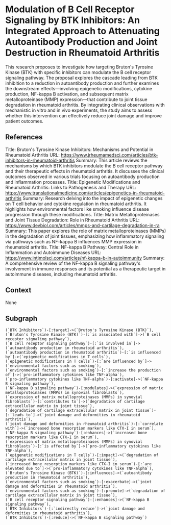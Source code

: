 
# Modulation of B Cell Receptor Signaling by BTK Inhibitors: An Integrated Approach to Attenuating Autoantibody Production and Joint Destruction in Rheumatoid Arthritis

This research proposes to investigate how targeting Bruton's Tyrosine Kinase (BTK) with specific inhibitors can modulate the B cell receptor signaling pathway. The proposal explores the cascade leading from BTK inhibition to a reduction in autoantibody production and further examines the downstream effects—involving epigenetic modifications, cytokine production, NF-kappa B activation, and subsequent matrix metalloproteinase (MMP) expression—that contribute to joint tissue degradation in rheumatoid arthritis. By integrating clinical observations with mechanistic in vitro and in vivo experiments, the study aims to assess whether this intervention can effectively reduce joint damage and improve patient outcomes.

## References
Title: Bruton's Tyrosine Kinase Inhibitors: Mechanisms and Potential in Rheumatoid Arthritis URL: https://www.jrheumamedsci.com/articles/btk-inhibitors-in-rheumatoid-arthritis Summary: This article reviews the mechanisms by which BTK inhibitors modulate the B cell receptor pathway and their therapeutic effects in rheumatoid arthritis. It discusses the clinical outcomes observed in various trials focusing on autoantibody production and inflammation processes.
Title: Epigenetic Modifications and Rheumatoid Arthritis: Links to Pathogenesis and Therapy URL: https://www.translationalmedicine.com/articles/epigenetics-in-rheumatoid-arthritis Summary: Research delving into the impact of epigenetic changes on T cell behavior and cytokine regulation in rheumatoid arthritis. It highlights how environmental factors like smoking influence disease progression through these modifications.
Title: Matrix Metalloproteinases and Joint Tissue Degradation: Role in Rheumatoid Arthritis URL: https://www.devbiol.com/articles/mmps-and-cartilage-degradation-in-ra Summary: This paper explores the role of matrix metalloproteinases (MMPs) in the degradation of joint tissues, emphasizing how inflammatory signaling via pathways such as NF-kappa B influences MMP expression in rheumatoid arthritis.
Title: NF-kappa B Pathway: Central Role in Inflammation and Autoimmune Diseases URL: https://www.intjmolsci.com/articles/nf-kappa-b-in-autoimmunity Summary: A comprehensive review of the NF-kappa B signaling pathway's involvement in immune responses and its potential as a therapeutic target in autoimmune diseases, including rheumatoid arthritis.

## Context
None

## Subgraph
```cypher
(`BTK Inhibitors`)-[:target]->(`Bruton's Tyrosine Kinase (BTK)`),
(`Bruton's Tyrosine Kinase (BTK)`)-[:`is associated with`]->(`B cell receptor signaling pathway`),
(`B cell receptor signaling pathway`)-[:`is involved in`]->(`autoantibody production in rheumatoid arthritis`),
(`autoantibody production in rheumatoid arthritis`)-[:`is influenced by`]->(`epigenetic modifications in T cells`),
(`epigenetic modifications in T cells`)-[:`are influenced by`]->(`environmental factors such as smoking`),
(`environmental factors such as smoking`)-[:`increase the production of`]->(`pro-inflammatory cytokines like TNF-alpha`),
(`pro-inflammatory cytokines like TNF-alpha`)-[:activate]->(`NF-kappa B signaling pathway`),
(`NF-kappa B signaling pathway`)-[:modulates]->(`expression of matrix metalloproteinases (MMPs) in synovial fibroblasts`),
(`expression of matrix metalloproteinases (MMPs) in synovial fibroblasts`)-[:`contributes to`]->(`degradation of cartilage extracellular matrix in joint tissue`),
(`degradation of cartilage extracellular matrix in joint tissue`)-[:`leads to`]->(`joint damage and deformities in rheumatoid arthritis`),
(`joint damage and deformities in rheumatoid arthritis`)-[:`correlate with`]->(`increased bone resorption markers like CTX-I in serum`),
(`NF-kappa B signaling pathway`)-[:enhances]->(`increased bone resorption markers like CTX-I in serum`),
(`expression of matrix metalloproteinases (MMPs) in synovial fibroblasts`)-[:`is affected by`]->(`pro-inflammatory cytokines like TNF-alpha`),
(`epigenetic modifications in T cells`)-[:impact]->(`degradation of cartilage extracellular matrix in joint tissue`),
(`increased bone resorption markers like CTX-I in serum`)-[:`are elevated due to`]->(`pro-inflammatory cytokines like TNF-alpha`),
(`Bruton's Tyrosine Kinase (BTK)`)-[:influences]->(`autoantibody production in rheumatoid arthritis`),
(`environmental factors such as smoking`)-[:exacerbate]->(`joint damage and deformities in rheumatoid arthritis`),
(`environmental factors such as smoking`)-[:promote]->(`degradation of cartilage extracellular matrix in joint tissue`),
(`B cell receptor signaling pathway`)-[:enhances]->(`NF-kappa B signaling pathway`),
(`BTK Inhibitors`)-[:`indirectly reduce`]->(`joint damage and deformities in rheumatoid arthritis`),
(`BTK Inhibitors`)-[:reduce]->(`NF-kappa B signaling pathway`)
```
